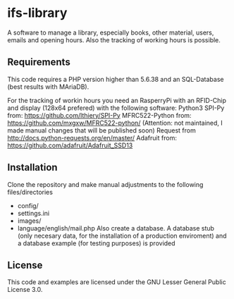 ifs-library
==============
A software to manage a library, especially books, other material, users, emails and opening hours. Also the tracking of working hours is possible.

## Requirements
This code requires a PHP version higher than 5.6.38 and an SQL-Database (best results with MAriaDB). 

For the tracking of workin hours you need an RasperryPi with an RFID-Chip and display (128x64 prefered) with the following software:
Python3
SPI-Py from: https://github.com/lthiery/SPI-Py
MFRC522-Python from: https://github.com/mxgxw/MFRC522-python/ (Attention: not maintained, I made manual changes that will be published soon)
Request from http://docs.python-requests.org/en/master/
Adafruit from: https://github.com/adafruit/Adafruit_SSD13

## Installation
Clone the repository and make manual adjustments to the following files/directories
- config/
- settings.ini
- images/
- language/english/mail.php
Also create a database. A database stub (only necesary data, for the installation of a production enviroment) and a database example (for testing purposes) is provided


## License
This code and examples are licensed under the GNU Lesser General Public License 3.0.
